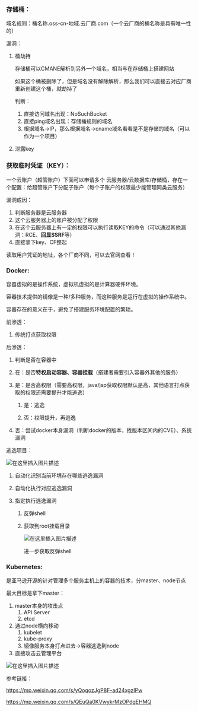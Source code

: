 ### 存储桶：

域名规则：桶名称.oss-cn-地域.云厂商.com（一个云厂商的桶名称是具有唯一性的）

漏洞：

1. 桶劫持

   存储桶可以CMANE解析到另外一个域名，相当与在存储桶上搭建网站

   如果这个桶被删除了，但是域名没有解除解析，那么我们可以直接去对应厂商重新创建这个桶，就劫持了

   判断：

   1. 直接访问域名出现：NoSuchBucket
   2. 直接ping域名出现：存储桶规则的域名
   3. 根据域名->IP，那么根据域名->cname域名看看是不是存储的域名（可以作为一个项目）

2. 泄露key



### 获取临时凭证（KEY）：

一个云账户（超管账户）下面可以申请多个 云服务器/云数据库/存储桶，存在一个配置：给超管账户下分配子账户（每个子账户的权限最少能管理同类云服务）

漏洞成因：

1. 判断服务器是云服务器
2. 这个云服务器上的账户被分配了权限
3. 在这个云服务器上有一定的权限可以执行读取KEY的命令（可以通过其他漏洞：RCE、**回显SSRF**等）
4. 直接拿下key、CF整起

读取用户凭证的地址，各个厂商不同，可以去官网查看！



### Docker:

容器虚拟的是操作系统，虚拟机虚拟的是计算器硬件环境。

容器技术提供的镜像是一种/多种服务，而这种服务是运行在虚拟的操作系统中。

容器存在的意义在于，避免了搭建服务环境配置的繁琐。

前渗透：

1. 传统打点获取权限

后渗透：

1. 判断是否在容器中

2. 在：是否**特权启动容器、容器挂载**（搭建者需要引入容器外其他的服务）

3. 是：是否高权限（需要高权限，java/jsp获取权限默认是高，其他语言打点获取的权限还需要提升才能逃逸）

   1. 是：逃逸

   	2. 否：权限提升，再逃逸

4. 否：尝试docker本身漏洞（判断docker的版本，找版本区间内的CVE）、系统漏洞

逃逸项目：

![在这里插入图片描述](E:\typora\img\云上攻防\59768d9bc47b46cca689570bba81e975.png)


1. 自动化识别当前环境存在哪些逃逸漏洞

2. 自动化执行对应逃逸漏洞

3. 指定执行逃逸漏洞

   1. 反弹shell

   2. 获取到root挂载目录

      ![在这里插入图片描述](E:\typora\img\云上攻防\e84896f871c94f07b1a5e86856c2b7f8.png)


      进一步获取反弹shell



### Kubernetes:

是亚马逊开源的针对管理多个服务主机上的容器的技术，分master、node节点

最大目标是拿下master：

1. master本身的攻击点
   1. API Server
   2. etcd
2. 通过node横向移动
   1. kubelet
   2. kube-proxy
   3. 镜像服务本身打点进去->容器逃逸到node
3. 直接攻击云管理平台

![在这里插入图片描述](E:\typora\img\云上攻防\9445b04f15fe4032bc01e8cd9d67a2ba.png)


参考链接：

https://mp.weixin.qq.com/s/yQoqozJgP8F-ad24xgzIPw

https://mp.weixin.qq.com/s/QEuQa0KVwykrMzOPdgEHMQ